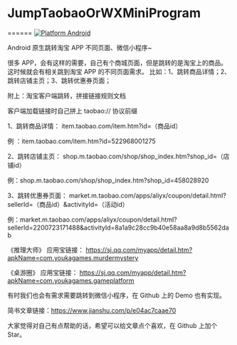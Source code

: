 # JumpTaobaoOrWXMiniProgram
======
[![Platform Android](https://img.shields.io/badge/platform-Android-brightgreen)](https://developer.android.com/)

Android 原生跳转淘宝 APP 不同页面、微信小程序~

很多 APP，会有这样的需要，自己有个商城页面，但是跳转的是淘宝上的商品。这时候就会有相关跳到淘宝 APP 的不同页面需求。
比如：1、跳转商品详情；2、跳转店铺主页；3、跳转优惠券页面；

附上：淘宝客户端跳转，拼接链接规则文档

客户端加载链接时自己拼上 taobao:// 协议前缀

1、跳转商品详情：
item.taobao.com/item.htm?id=（商品id）

例 ：item.taobao.com/item.htm?id=522968001275

2、跳转店铺主页：
shop.m.taobao.com/shop/shop_index.htm?shop_id=（店铺id）

例：shop.m.taobao.com/shop/shop_index.htm?shop_id=458028920

3、跳转优惠券页面：
market.m.taobao.com/apps/aliyx/coupon/detail.html?sellerId=（商品id）&activityId=（活动id）

例：market.m.taobao.com/apps/aliyx/coupon/detail.html?sellerId=2200723171488&activityId=8a1a9c28cc9b40e58aa8a9d8b5562dab

《推理大师》
应用宝链接：
https://sj.qq.com/myapp/detail.htm?apkName=com.youkagames.murdermystery

《桌游圈》
应用宝链接：
https://sj.qq.com/myapp/detail.htm?apkName=com.youkagames.gameplatform

有时我们也会有需求需要跳转到微信小程序，在 Github 上的 Demo 也有实现。

简书文章链接：https://www.jianshu.com/p/e04ac7caae70

大家觉得对自己有点帮助的话，希望可以给文章点个喜欢，在 Github 上加个 Star。
